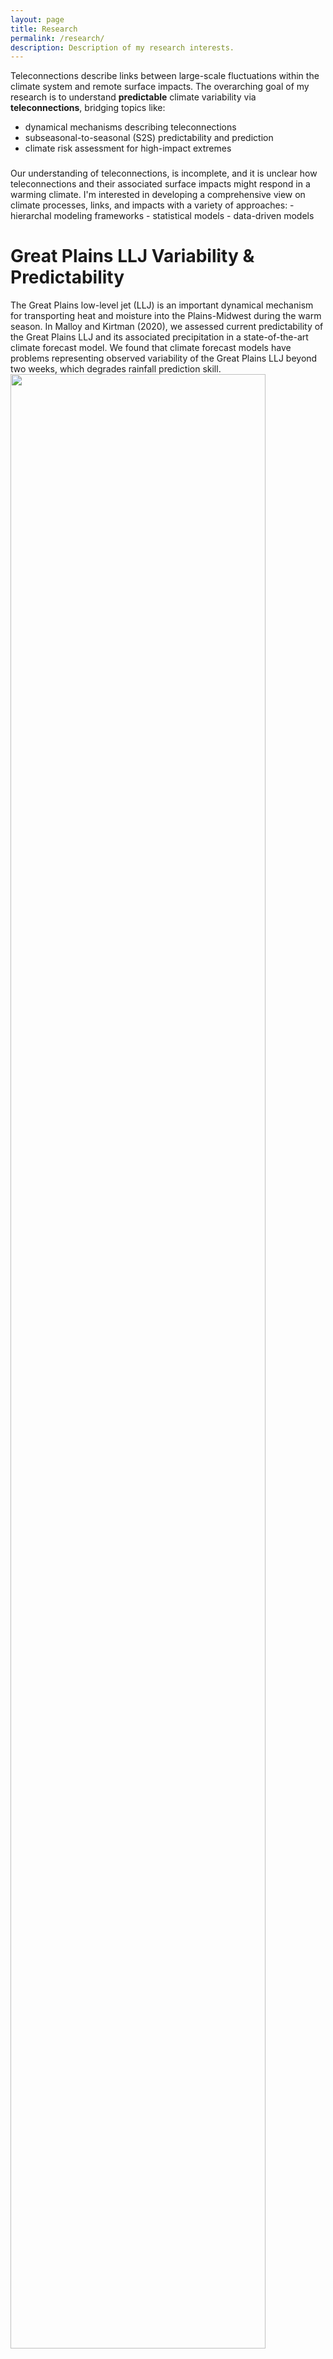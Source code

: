 ```yaml
---
layout: page
title: Research
permalink: /research/
description: Description of my research interests.
---
```


Teleconnections describe links between large-scale fluctuations within the climate system and remote surface impacts. The overarching goal of my research is to understand <b>predictable</b> climate variability via <b>teleconnections</b>, bridging topics like:
- dynamical mechanisms describing teleconnections
- subseasonal-to-seasonal (S2S) predictability and prediction
- climate risk assessment for high-impact extremes
<h3></h3>
Our understanding of teleconnections, is incomplete, and it is unclear how teleconnections and their associated surface impacts might respond in a warming climate. I'm interested in developing a comprehensive view on climate processes, links, and impacts with a variety of approaches:
- hierarchal modeling frameworks
- statistical models
- data-driven models

# Great Plains LLJ Variability & Predictability

The Great Plains low-level jet (LLJ) is an important dynamical mechanism for transporting heat and moisture into the Plains-Midwest during the warm season. In Malloy and Kirtman (2020), we assessed current predictability of the Great Plains LLJ and its associated precipitation in a state-of-the-art climate forecast model. We found that climate forecast models have problems representing observed variability of the Great Plains LLJ beyond two weeks, which degrades rainfall prediction skill. 
<img src="/assets/img/GPLLJ_2.jpg" width="90%"><br>

We identified consistent predictors associated with large-scale Great Plains LLJ variability: a strengthened Caribbean LLJ, negative Pacific-North American (PNA) teleconnection, warm phase of the El Niño-Southern Oscillation (El Niño), and a negative Atlantic Multidecadal Oscillation. The circulation predictors, the Caribbean LLJ and PNA, present the greatest opportunity for considering and assigning confidence in monthly forecasts.

<img src="/assets/img/GPLLJ_3.jpg" width="90%"><br>

# U.S. Summer Hydroclimate Predictability via Monsoon-forced Teleconnections

The East Asian monsoon (EAM) can excite a cross-Pacific Rossby wave train. We analyzed the EAM-forced teleconnection using observations and a hierarchy of climate models in Malloy and Kirtman (2022). Observations indicate a statistically significant relationship between a strong EAM and wet anomalies over U.S. west coast and Plains-Midwest, and ENSO modulates the EAM-forced teleconnection over North America. 

<br><img src="/assets/img/ANA_1.jpg" width="90%"><br>

Using simpler climate models, we found EAM forcing location greatly contributes to EAM-forced teleconnection and climate model biases in teleconnection, and jet stream mean state bias explains the ENSO-related biases. The EAM-forced teleconnection its modulation by ENSO forcing are well described by dry dynamics on seasonal-to-interannual timescales, including the constructive (destructive) interference between El Niño (La Niña) modulation and the ANA pattern. 

<br><img src="/assets/img/ANA_2.jpg" width="90%"><br>

We also tested whether monsoon variability can influence Great Plains rainfall variability on the <i>subseasonal</i> timescale using causal effect networks and causal maps. In Malloy and Kirtman (2023), we found that active EAM is causally linked to Great Plains LLJ strengthening and active Great Plains convection. The time between EAM-related anomalies and Great Plains rainfall anomalies can be ~2 weeks, suggesting that subseasonal monsoon variability may offer an opportunity to predict Great Plains rainfall on subseasonal timescales.

<img src="/assets/img/CEN_1.jpeg" width="90%"><br>
<img src="/assets/img/CEN_2.jpeg" width="90%"><br>

# Climate Modulation of U.S. Severe Convective Storm Activity

Because observational records related to SCSs are either short or inhomogenous in time-space, it is challenging to detect robust climate links and make observation-based estimates of risk. Therefore, we have developed empirical strategies to downscale SCS activity from environmental conditions provided in reanalysis or climate (forecast) models. In Malloy and Tippett (2023), we developed an empirical model that predicts U.S. cloud-to-ground lightning counts from convective variables. The model well describes daily and seasonal variability of lightning and was used to detect links between ENSO and regional lightning (and hence, thunderstorm) activity.

<img src="/assets/img/Lightning_1.jpg" width="90%"><br>

We have also developed a tornado outbreak index predicts (1) a U.S. probability map for outbreak-level tornadoes and (2) the expected number and <i>probability distribution</i> of total U.S. outbreak-level tornadoes (Malloy and Tippett, in revision). The included stochastic component allows for a range of outcomes to be generated (i.e., synthetic event set). In ongoing work, we have used the model to investigate modulation of tornado outbreak activity from ENSO and weather regimes and to detect trends in U.S. tornado outbreak activity. 

<img src="/assets/img/outbreak_1.png" width="90%"><br>

---



